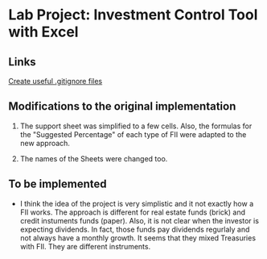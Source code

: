 # Lab Project: Investment Control Tool with Excel

## Links

[Create useful .gitignore files](https://www.toptal.com/developers/gitignore/)

## Modifications to the original implementation

1. The support sheet was simplified to a few cells. Also, the formulas for the "Suggested Percentage" of each type of FII were adapted to the new approach.

2. The names of the Sheets were changed too.

## To be implemented

* I think the idea of the project is very simplistic and it not exactly how a FII works. The approach is different for real estate funds (brick) and credit instuments funds (paper). Also, it is not clear when the investor is expecting dividends. In fact, those funds pay dividends regurlaly and not always have a monthly growth. It seems that they mixed Treasuries with FII. They are different instruments. 
